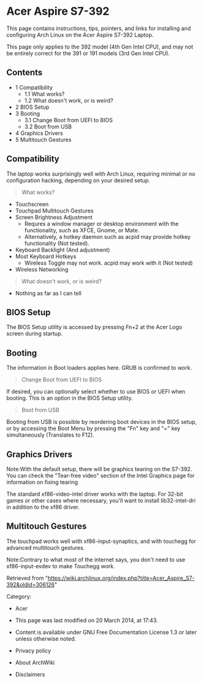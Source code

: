 Acer Aspire S7-392
==================

This page contains instructions, tips, pointers, and links for
installing and configuring Arch Linux on the Acer Aspire S7-392 Laptop.

This page only applies to the 392 model (4th Gen Intel CPU), and may not
be entirely correct for the 391 or 191 models (3rd Gen Intel CPU).

Contents
--------

-   1 Compatibility
    -   1.1 What works?
    -   1.2 What doesn't work, or is weird?
-   2 BIOS Setup
-   3 Booting
    -   3.1 Change Boot from UEFI to BIOS
    -   3.2 Boot from USB
-   4 Graphics Drivers
-   5 Multitouch Gestures

Compatibility
-------------

The laptop works surprisingly well with Arch Linux, requiring minimal or
no configuration hacking, depending on your desired setup.

> What works?

-   Touchscreen
-   Touchpad Multitouch Gestures
-   Screen Brightness Adjustment
    -   Requres a window manager or desktop environment with the
        functionality, such as XFCE, Gnome, or Mate.
    -   Alternatively, a hotkey daemon such as acpid may provide hotkey
        functionality (Not tested).
-   Keyboard Backlight (And adjustment)
-   Most Keyboard Hotkeys
    -   Wireless Toggle may not work. acpid may work with it (Not
        tested)
-   Wireless Networking

> What doesn't work, or is weird?

-   Nothing as far as I can tell

BIOS Setup
----------

The BIOS Setup utility is accessed by pressing Fn+2 at the Acer Logo
screen during startup.

Booting
-------

The information in Boot loaders applies here. GRUB is confirmed to work.

> Change Boot from UEFI to BIOS

If desired, you can optionally select whether to use BIOS or UEFI when
booting. This is an option in the BIOS Setup utility.

> Boot from USB

Booting from USB is possible by reordering boot devices in the BIOS
setup, or by accessing the Boot Menu by pressing the "Fn" key and "="
key simultaneously (Translates to F12).

Graphics Drivers
----------------

Note:With the default setup, there will be graphics tearing on the
S7-392. You can check the "Tear-free video" section of the Intel
Graphics page for information on fixing tearing

The standard xf86-video-intel driver works with the laptop. For 32-bit
games or other cases where necessary, you'll want to install
lib32-intel-dri in addition to the xf86 driver.

Multitouch Gestures
-------------------

The touchpad works well with xf86-input-synaptics, and with touchegg for
advanced multitouch gestures.

Note:Contrary to what most of the internet says, you don't need to use
xf86-input-evdev to make Touchegg work.

Retrieved from
"https://wiki.archlinux.org/index.php?title=Acer_Aspire_S7-392&oldid=306126"

Category:

-   Acer

-   This page was last modified on 20 March 2014, at 17:43.
-   Content is available under GNU Free Documentation License 1.3 or
    later unless otherwise noted.
-   Privacy policy
-   About ArchWiki
-   Disclaimers
